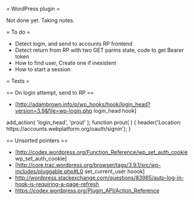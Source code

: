 = WordPress plugin =

Not done yet. Taking notes.


= To do =

* Detect login, and send to accounts RP frontend
* Detect return from RP with two GET parms state, code to get Bearer token
* How to find user, Create one if inexistent
* How to start a session


= Tests =

== On login attempt, send to RP ==

* [http://adambrown.info/p/wp_hooks/hook/login_head?version=3.9&file=wp-login.php login_head hook]

<syntaxhighlight>
add_action( 'login_head', 'prout' );
function prout( )
{
  header('Location: https://accounts.webplatform.org/oauth/signin');
}
</syntaxhighlight>


== Unsorted pointers ==

* [http://codex.wordpress.org/Function_Reference/wp_set_auth_cookie wp_set_auth_cookie]
* [http://core.trac.wordpress.org/browser/tags/3.9.1/src/wp-includes/pluggable.php#L0  set_current_user hoook]
* http://wordpress.stackexchange.com/questions/83985/auto-log-in-hook-is-requiring-a-page-refresh
* https://codex.wordpress.org/Plugin_API/Action_Reference